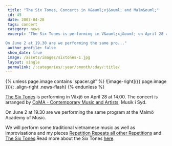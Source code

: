 ```yaml
---
 title: "The Six Tones, Concerts in V&auml;xj&ouml; and Malm&ouml;"
 id: 45
 date: 2007-04-28
 tags: concert
 category: news
 excerpt: "The Six Tones is performing in V&auml;xj&ouml; on April 28 at 14.00. The concert is arranged by CoMA - Contemporary Music and Artists, Musik i Syd.

On June 2 at 19.30 are we performing the same pro..."
 author_profile: false
 show_date: true
 image: /assets/images/sixtones-1.jpg
 layout: single
 permalink: /:categories/:year/:month/:day/:title/
---
```

{% unless page.image contains 'spacer.gif' %}
   ![image-right]({{ page.image }}){: .align-right .news-flash}
{% endunless %}

<a href="http://www.henrikfrisk.com/index.jsp?metaId=music&amp;id=proj&amp;about=1&amp;field=id&amp;query=4">The Six Tones</a> is performing in V&auml;xj&ouml; on April 28 at 14.00. The concert is arranged by <a href="http://www.comasweden.se/coma/main.asp?linksubID=1">CoMA - Contemporary Music and Artists</a>, Musik i Syd.


On June 2 at 19.30 are we performing the same program at the Malm&ouml; Academy of Music. 




We will perform some traditional vietnamese music as well as improvisations and my pieces <a href="http://www.henrikfrisk.com/index.jsp?metaId=music&id=comp&field=id&query=8&show=1#8">Repetition Repeats all other Repetitions</a> and <a href="http://www.henrikfrisk.com/index.jsp?metaId=music&id=comp&field=id&query=10&show=1#10">The Six Tones</a>.Read more about the Six Tones <a href="http://www.henrikfrisk.com/index.jsp?metaId=music&amp;id=proj&amp;about=1&amp;field=id&amp;query=4">here</a>.

